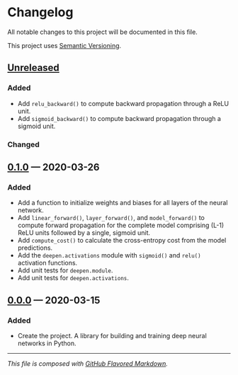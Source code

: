 # Changelog
All notable changes to this project will be documented in this file.

This project uses [Semantic Versioning][sv].

## [Unreleased][new]

### Added
- Add `relu_backward()` to compute backward propagation through a ReLU unit.
- Add `sigmoid_backward()` to compute backward propagation through a sigmoid unit.

### Changed

## [0.1.0][0.1.0] — 2020-03-26

### Added
- Add a function to initialize weights and biases for all layers of the neural
  network.
- Add `linear_forward()`, `layer_forward()`, and `model_forward()` to compute
  forward propagation for the complete model comprising (L-1) ReLU units
  followed by a single, sigmoid unit.
- Add `compute_cost()` to calculate the cross-entropy cost from the model
  predictions.
- Add the `deepen.activations` module with `sigmoid()` and `relu()` activation
  functions.
- Add unit tests for `deepen.module`.
- Add unit tests for `deepen.activations`.

## [0.0.0][0.0.0] — 2020-03-15

### Added
- Create the project. A library for building and training deep neural networks
  in Python.

---
_This file is composed with [GitHub Flavored Markdown][gfm]._

[gfm]: https://github.github.com/gfm/
[sv]: https://semver.org

[new]: https://github.com/petejh/deepen/compare/HEAD..v0.1.0
[0.1.0]: https://github.com/petejh/deepen/releases/tag/v0.1.0
[0.0.0]: https://github.com/petejh/deepen/releases/tag/v0.0.0
